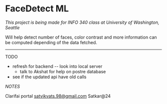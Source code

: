 # FaceDetect ML
 *This project is being made for INFO 340 class at University of Washington, Seattle*
 
 Will help detect number of faces, color contrast and more information can be computed depending of the data fetched. 
 *****
 TODO 
- refresh for backend -- look into local server
     - talk to Akshat for help on postre database 
- see if the updated api have old calls 

 *NOTES* 
 
Clarifai portal
satvikvats.98@gmail.com
Satkar@24
